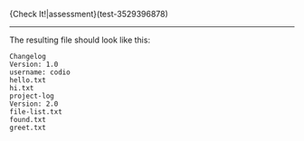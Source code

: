 {Check It!|assessment}(test-3529396878)

---

The resulting file should look like this:

```
Changelog
Version: 1.0
username: codio
hello.txt
hi.txt
project-log
Version: 2.0
file-list.txt
found.txt
greet.txt
```